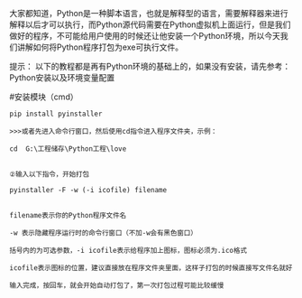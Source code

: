 大家都知道，Python是一种脚本语言，也就是解释型的语言，需要解释器来进行解释以后才可以执行，而Python源代码需要在Python虚拟机上面运行，但是我们做好的程序，不可能给用户使用的时候还让他安装一个Python环境，所以今天我们讲解如何将Python程序打包为exe可执行文件。

提示： 以下的教程都是再有Python环境的基础上的，如果没有安装，请先参考：Python安装以及环境变量配置

#安装模块（cmd）

```
pip install pyinstaller
```



```
>>>或者先进入命令行窗口，然后使用cd指令进入程序文件夹，示例：

cd  G:\工程储存\Python工程\love


②输入以下指令，开始打包

pyinstaller -F -w (-i icofile) filename


filename表示你的Python程序文件名

-w 表示隐藏程序运行时的命令行窗口（不加-w会有黑色窗口）

括号内的为可选参数，-i icofile表示给程序加上图标，图标必须为.ico格式

icofile表示图标的位置，建议直接放在程序文件夹里面，这样子打包的时候直接写文件名就好

输入完成，按回车，就会开始自动打包了，第一次打包过程可能比较缓慢
```

